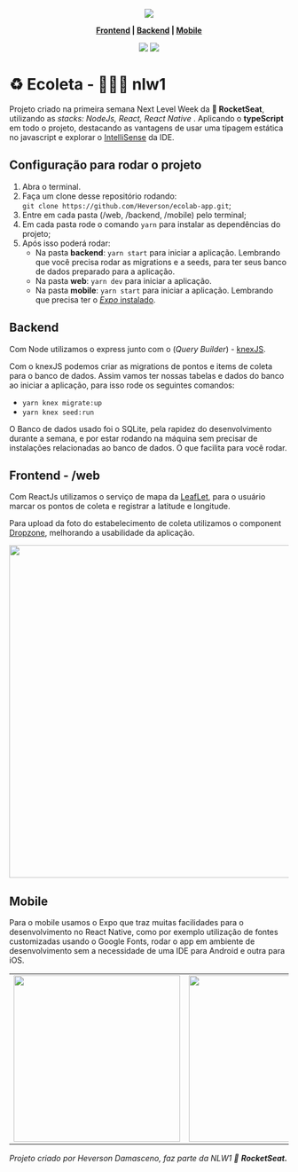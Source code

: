 
<p align="center">
<img src="https://user-images.githubusercontent.com/729786/83943228-cfd37780-a7d0-11ea-9ffd-d34ee5517fb3.png"/>
</p>

<p align="center">
<strong> <a href="#frontend---web">Frontend</a> | <a href="#-backend-">Backend</a> | <a href="#mobile">Mobile</a></strong>
</p>
<p align="center">
<img src="https://badgen.net/npm/types/react/" />
<img src="https://badgen.net/npm/types/tslib" />
</p>

<h1>♻️ Ecoleta  - 👨🏻‍🚀 nlw1 </h1>

<p>
Projeto criado na primeira semana Next Level Week da <strong>🚀 RocketSeat</strong>, utilizando as <i>stacks: NodeJs, React, React Native</i> .
Aplicando o <strong>typeScript</strong> em todo o projeto, destacando as vantagens de usar uma tipagem estática no javascript e explorar o <a href="https://docs.microsoft.com/pt-br/visualstudio/ide/using-intellisense?view=vs-2019#:~:text=O%20IntelliSense%20%C3%A9%20uma%20ajuda,Informa%C3%A7%C3%B5es%20R%C3%A1pidas%20e%20Completar%20Palavra.&text=V%C3%A1rios%20aspectos%20do%20IntelliSense%20s%C3%A3o%20espec%C3%ADficos%20do%20idioma.">IntelliSense</a> da IDE.
</p>

<h2>Configuração para rodar o projeto</h2>

1.  Abra o terminal.
2.  Faça um clone desse repositório rodando:  
    `git clone https://github.com/Heverson/ecolab-app.git`;
3.  Entre em cada pasta (/web, /backend, /mobile) pelo terminal;
4.  Em cada pasta rode o comando `yarn`  para instalar as dependências do projeto;
5.  Após isso poderá rodar:
	-  Na pasta **backend**: `yarn start` para iniciar a aplicação. Lembrando que você precisa rodar as migrations e a seeds, para ter seus banco de dados preparado para a aplicação.
	-  Na pasta **web**: `yarn dev` para iniciar a aplicação.
	-  Na pasta **mobile**: `yarn start` para iniciar a aplicação. Lembrando  que precisa ter o <a href="https://www.youtube.com/watch?v=eSjFDWYkdxM&vl=pt">*Expo* instalado</a>.


<h2> Backend </h2>
<p>Com Node utilizamos o express junto com o (<i>Query Builder</i>) - <a href="http://knexjs.org/">knexJS</a>.</p>
<p>
Com o knexJS podemos criar as migrations de pontos e items de coleta para o banco de dados.
Assim vamos ter nossas tabelas e dados do banco ao iniciar a aplicação, para isso rode os seguintes comandos:

 - `yarn knex migrate:up` 
 - `yarn knex seed:run`

O Banco de dados usado foi o SQLite, pela rapidez do desenvolvimento durante a semana, e por estar rodando na máquina sem precisar de instalações relacionadas ao banco de dados. O que facilita para você rodar.  
<p>

<h2>Frontend - /web</h2>
<p>Com ReactJs utilizamos o serviço de mapa da <a href="https://leafletjs.com/">LeafLet</a>, para o usuário marcar os pontos de coleta e registrar a latitude e longitude.</p>
<p>Para upload da foto do estabelecimento de coleta utilizamos o component <a href="https://github.com/react-dropzone/react-dropzone">Dropzone</a>, melhorando a usabilidade da aplicação.</p>
<p align="center">
<img src="https://user-images.githubusercontent.com/729786/83943224-ccd88700-a7d0-11ea-91dd-1b1c811a2dc6.png" width="600"/>
</p>


<h2>Mobile</h2>
<p>Para o mobile usamos o Expo que traz muitas facilidades para o desenvolvimento no React Native, como por exemplo utilização de fontes customizadas usando o Google Fonts, rodar o app em ambiente de desenvolvimento sem a necessidade de uma IDE para Android e outra para iOS.</p>
<table><tr><td>
<img src="https://user-images.githubusercontent.com/729786/83943130-df05f580-a7cf-11ea-97d9-922ef727f7ee.gif" width="300" /></td><td>
<img src="https://user-images.githubusercontent.com/729786/83943127-d9101480-a7cf-11ea-8781-b75e1d40c3ed.gif" width="300" />
</td></tr></table>


*Projeto criado por Heverson Damasceno, faz parte da NLW1 🚀 <strong>RocketSeat.</strong>*
